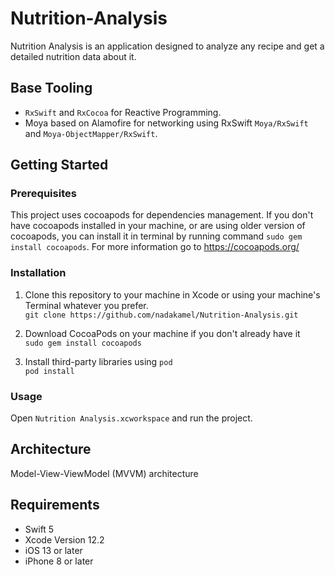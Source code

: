 # Nutrition-Analysis
 Nutrition Analysis is an application designed to analyze any recipe and get a detailed nutrition data about it.

## Base Tooling

- `RxSwift` and `RxCocoa` for Reactive Programming.
- Moya based on Alamofire for networking using RxSwift `Moya/RxSwift` and `Moya-ObjectMapper/RxSwift`.

## Getting Started

### Prerequisites
This project uses cocoapods for dependencies management. If you don't have cocoapods installed in your machine, or are using older version of cocoapods, you can install it in terminal by running command ```sudo gem install cocoapods```. For more information go to https://cocoapods.org/

### Installation

1. Clone this repository to your machine in Xcode or using your machine's Terminal whatever you prefer.\
`git clone https://github.com/nadakamel/Nutrition-Analysis.git`

2. Download CocoaPods on your machine if you don't already have it\
`sudo gem install cocoapods`

3. Install third-party libraries using `pod`\
`pod install`

### Usage
Open  ```Nutrition Analysis.xcworkspace``` and run the project.

## Architecture

Model-View-ViewModel (MVVM) architecture

## Requirements
- Swift 5
- Xcode Version 12.2
- iOS 13 or later
- iPhone 8 or later
